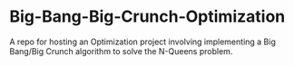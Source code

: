 # Big-Bang-Big-Crunch-Optimization
A repo for hosting an Optimization project involving implementing a Big Bang/Big Crunch algorithm to solve the N-Queens problem.
